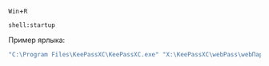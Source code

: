 `Win`+`R`
```
shell:startup
```

Пример ярлыка:

```powershell
"C:\Program Files\KeePassXC\KeePassXC.exe" "X:\KeePassXC\webPass\webПароли.kdbx" --keyfile "X:\KeePassXC\webPass\webKeyPass.keyx"
```